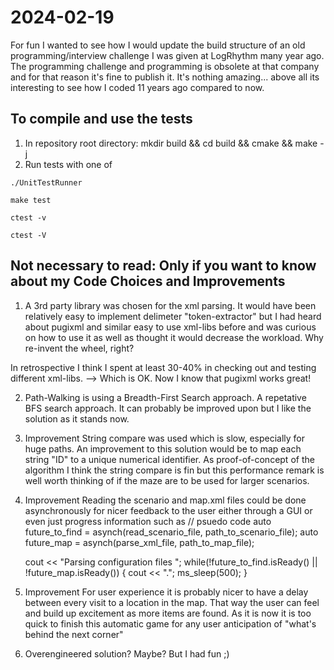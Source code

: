 # 2024-02-19
For fun I wanted to see how I would update the build structure of an old programming/interview challenge I was given at LogRhythm many 
year ago. The programming challenge and programming is obsolete at that company and for that reason it's fine to publish it. It's nothing amazing... above all its interesting to see how I coded 11 years ago compared to now. 



To compile and use the tests
--------------------------------
1. In repository root directory: mkdir build && cd build && cmake && make -j
2. Run tests with one of

`./UnitTestRunner`

`make test`

`ctest -v`

`ctest -V`

Not necessary to read: Only if you want to know about my 
Code Choices and Improvements
----------------------------------------------------------
1) A 3rd party library was chosen for the xml parsing. It would have been relatively easy to implement delimeter "token-extractor" but I had heard about pugixml and similar easy to use xml-libs before and was curious on how to use it as well as thought it would decrease the workload. Why re-invent the wheel, right?

In retrospective I think I spent at least 30-40% in checking out and testing different xml-libs. 
--> Which is OK. Now I know that pugixml works great!



2) Path-Walking is using a Breadth-First Search approach. A repetative BFS search approach. It can probably be improved upon but I like the solution as it stands now.


3) Improvement
String compare was used which is slow, especially for huge paths. An improvement to this solution would be to map each string "ID" to a unique numerical identifier. As proof-of-concept of the algorithm I think the string compare is fin but this performance remark is well worth thinking of if the maze are to be used for larger scenarios.

4) Improvement
Reading the scenario and map.xml files could be done asynchronously for nicer feedback to the user either through a GUI or even just progress information such as 
// psuedo code
    auto future_to_find = asynch(read_scenario_file, path_to_scenario_file);
    auto future_map = asynch(parse_xml_file, path_to_map_file);

    cout  << "Parsing configuration files ";
   while(!future_to_find.isReady() || !future_map.isReady()) {
      cout << ".";
      ms_sleep(500);
  }

5) Improvement
For user experience it is probably nicer to have a delay between every visit to a location in the map. That way the user can feel and build up excitement as more items are found. As it is now it is too quick to finish this automatic game for any user anticipation of "what's behind the next corner"

6) Overengineered solution?
Maybe? But I had fun ;)




